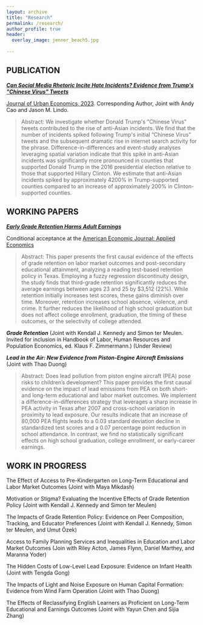 ```yaml
---
layout: archive
title: "Research"
permalink: /research/
author_profile: true
header:
  overlay_image: jenner_beach5.jpg
  
---
```

## PUBLICATION

***[Can Social Media Rhetoric Incite Hate Incidents? Evidence from Trump's "Chinese Virus" Tweets](https://www.sciencedirect.com/science/article/pii/S0094119023000608)***

 <ins>Journal of Urban Economics, 2023</ins>. Corresponding Author, Joint with Andy Cao and Jason M. Lindo. 

> Abstract: We investigate whether Donald Trump's "Chinese Virus" tweets contributed to the rise of anti-Asian incidents. We find that the number of incidents spiked following Trump's initial “Chinese Virus” tweets and the subsequent dramatic rise in internet search activity for the phrase. Difference-in-differences and event-study analyses leveraging spatial variation indicate that this spike in anti-Asian incidents was significantly more pronounced in counties that supported Donald Trump in the 2016 presidential election relative to those that supported Hillary Clinton. We estimate that anti-Asian incidents spiked by approximately 4200% in Trump-supported counties compared to an increase of approximately 200% in Clinton-supported counties.

## WORKING PAPERS

***[Early Grade Retention Harms Adult Earnings](/files/pdf/JMP.pdf)***

Conditional acceptance at the <ins> American Economic Journal: Applied Economics </ins>

> Abstract: This paper presents the first causal evidence of the effects of grade retention on labor market outcomes and post-secondary educational attainment, analyzing a reading test-based retention policy in Texas. Employing a fuzzy regression discontinuity design, the study finds that third-grade retention significantly reduces the average earnings between ages 23 and 25 by $3,512 (22%). While retention initially increases test scores, these gains diminish over time. Moreover, retention increases school absence, violence, and crime. It further reduces the likelihood of high school graduation but does not affect college enrollment, graduation, the timing of these outcomes, or the selectivity of college attended. 

***Grade Retention*** (Joint with Kendall J. Kennedy and Simon ter Meulen. Invited for inclusion in Handbook of Labor, Human Resources and Population Economics, ed. Klaus F. Zimmermann.) (Under Review)

***Lead in the Air: New Evidence from Piston-Engine Aircraft Emissions*** (Joint with Thao Duong)

> Abstract: Does lead pollution from piston engine aircraft (PEA) pose risks to children’s development? This paper provides the first causal evidence on the impact of lead emissions from PEA on both short- and long-term educational and labor market outcomes. We implement a difference-in-differences strategy that leverages a sharp increase in PEA activity in Texas after 2007 and cross-school variation in proximity to lead exposure. Our results indicate that an increase of 80,000 PEA flights leads to a 0.03 standard deviation decline in standardized test scores and a 0.07 percentage point reduction in school attendance. In contrast, we find no statistically significant effects on high school graduation, college enrollment, or early-career earnings.



## WORK IN PROGRESS

The Effect of Access to Pre-Kindergarten on Long-Term Educational and Labor Market Outcomes (Joint with Maya Mikdash)

Motivation or Stigma? Evaluating the Incentive Effects of Grade Retention Policy (Joint with Kendall J. Kennedy and Simon ter Meulen)

The Impacts of Grade Retention Policy: Evidence on Peer Composition, Tracking, and Educator Preferences (Joint with Kendall J. Kennedy, Simon ter Meulen, and Umut Özek)

Access to Family Planning Services and Inequalities in Education and Labor Market Outcomes (Join with Riley Acton, James Flynn, Daniel Marthey, and Maranna Yoder)

The Hidden Costs of Low-Level Lead Exposure: Evidence on Infant Health (Joint with Tengda Gong)

The Impacts of Light and Noise Exposure on Human Capital Formation: Evidence from Wind Farm Operation (Joint with Thao Duong)

The Effects of Reclassifying English Learners as Proficient on Long-Term Educational and Earnings Outcomes (Joint with Yayun Chen and Sijia Zhang)







